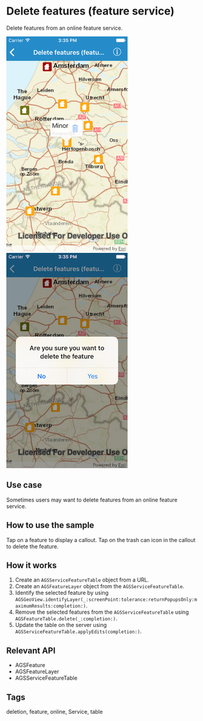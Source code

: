 # Delete features (feature service)

Delete features from an online feature service.

![Choose a feature to delete](delete-features-1.png)
![Confirm deletion](delete-features-2.png)

## Use case

Sometimes users may want to delete features from an online feature service.

## How to use the sample

Tap on a feature to display a callout. Tap on the trash can icon in the callout to delete the feature.

## How it works

1. Create an `AGSServiceFeatureTable` object from a URL.
2. Create an `AGSFeatureLayer` object from the `AGSServiceFeatureTable`.
3. Identify the selected feature by using `AGSGeoView.identifyLayer(_:screenPoint:tolerance:returnPopupsOnly:maximumResults:completion:)`.
4. Remove the selected features from the `AGSServiceFeatureTable` using `AGSFeatureTable.delete(_:completion:)`.
5. Update the table on the server using `AGSServiceFeatureTable.applyEdits(completion:)`.

## Relevant API

* AGSFeature
* AGSFeatureLayer
* AGSServiceFeatureTable

## Tags

deletion, feature, online, Service, table

